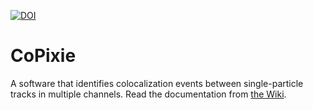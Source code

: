 [![DOI](https://zenodo.org/badge/DOI/10.5281/zenodo.10680902.svg)](https://doi.org/10.5281/zenodo.10680902)

# CoPixie

A software that identifies colocalization events between single-particle tracks in multiple channels. Read the documentation from [the Wiki](https://github.com/drs/CoPixie/wiki/Introduction). 
